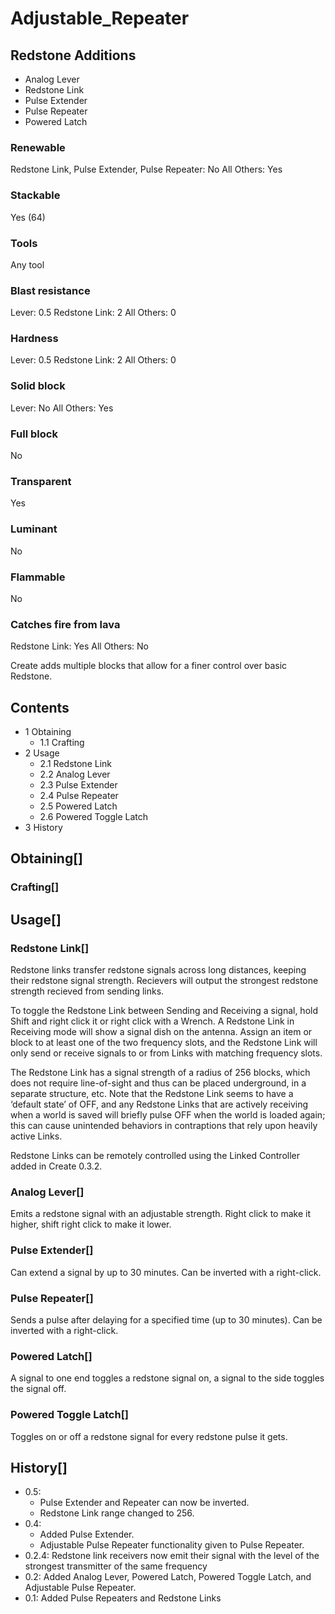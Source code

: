 # Adjustable_Repeater

## Redstone Additions

- Analog Lever
- Redstone Link
- Pulse Extender
- Pulse Repeater
- Powered Latch

### Renewable

Redstone Link, Pulse Extender, Pulse Repeater: No
All Others: Yes

### Stackable

Yes (64)

### Tools

Any tool

### Blast resistance

Lever: 0.5
Redstone Link: 2
All Others: 0

### Hardness

Lever: 0.5
Redstone Link: 2
All Others: 0

### Solid block

Lever: No
All Others: Yes

### Full block

No

### Transparent

Yes

### Luminant

No

### Flammable

No

### Catches fire from lava

Redstone Link: Yes
All Others: No

Create adds multiple blocks that allow for a finer control over basic Redstone.

## Contents

- 1 Obtaining
    - 1.1 Crafting
- 2 Usage
    - 2.1 Redstone Link
    - 2.2 Analog Lever
    - 2.3 Pulse Extender
    - 2.4 Pulse Repeater
    - 2.5 Powered Latch
    - 2.6 Powered Toggle Latch
- 3 History

## Obtaining[]

### Crafting[]

## Usage[]

### Redstone Link[]

Redstone links transfer redstone signals across long distances, keeping their redstone signal strength. Recievers will output the strongest redstone strength recieved from sending links.

To toggle the Redstone Link between Sending and Receiving a signal, hold Shift and right click it or right click with a Wrench. A Redstone Link in Receiving mode will show a signal dish on the antenna. Assign an item or block to at least one of the two frequency slots, and the Redstone Link will only send or receive signals to or from Links with matching frequency slots.

The Redstone Link has a signal strength of a radius of 256 blocks, which does not require line-of-sight and thus can be placed underground, in a separate structure, etc. Note that the Redstone Link seems to have a ‘default state’ of OFF, and any Redstone Links that are actively receiving when a world is saved will briefly pulse OFF when the world is loaded again; this can cause unintended behaviors in contraptions that rely upon heavily active Links.

Redstone Links can be remotely controlled using the Linked Controller added in Create 0.3.2.

### Analog Lever[]

Emits a redstone signal with an adjustable strength. Right click to make it higher, shift right click to make it lower.

### Pulse Extender[]

Can extend a signal by up to 30 minutes. Can be inverted with a right-click.

### Pulse Repeater[]

Sends a pulse after delaying for a specified time (up to 30 minutes). Can be inverted with a right-click.

### Powered Latch[]

A signal to one end toggles a redstone signal on, a signal to the side toggles the signal off.

### Powered Toggle Latch[]

Toggles on or off a redstone signal for every redstone pulse it gets.

## History[]

- 0.5:
    - Pulse Extender and Repeater can now be inverted.
    - Redstone Link range changed to 256.
- 0.4:
    - Added Pulse Extender.
    - Adjustable Pulse Repeater functionality given to Pulse Repeater.
- 0.2.4: Redstone link receivers now emit their signal with the level of the strongest transmitter of the same frequency
- 0.2: Added Analog Lever, Powered Latch, Powered Toggle Latch, and Adjustable Pulse Repeater.
- 0.1: Added Pulse Repeaters and Redstone Links